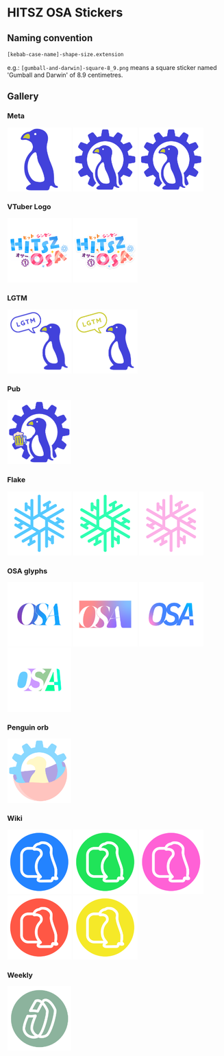 # HITSZ OSA Stickers

## Naming convention

```sh
[kebab-case-name]-shape-size.extension
```

e.g.: `[gumball-and-darwin]-square-8_9.png` means a square sticker named 'Gumball and Darwin' of 8.9 centimetres.

## Gallery

### Meta

<div>
  <img src="./dist/[penguin-darwin]-meta.svg" width="150" height="150" />
  <img src="./dist/[penguin-gear]-meta.svg" width="150" height="150" />
  <img src="./dist/[logo]-meta.svg" width="150" height="150" />
</div>

### VTuber Logo
<div>
  <img src="./dist/[vtuber-logo]-none.png" width="150" height="150" />
  <img src="./dist/[vtuber-logo]-outlined.png" width="150" height="150" />
</div>


### LGTM

<div> 
  <img src="./dist/[lgtm-penguin-blue-variant]-non-5_4.svg" width="150" height="150" />
  <img src="./dist/[lgtm-penguin]-non-5_4.png" width="150" height="150" />
</div>

### Pub

<div> 
  <img src="./dist/[penguin-lug-pub]-none-6_4.svg" width="150" height="150" />
</div>

### Flake

<div>
  <img src="./dist/[blue-flake]-non-5.svg" width="150" height="150" />
  <img src="./dist/[green-flake]-non-5.svg" width="150" height="150" />
  <img src="./dist/[pink-flake]-non-5.svg" width="150" height="150" />
</div>

### OSA glyphs

<div>
  <img src="./dist/[osa-glyphs]-serif-positive-stylish.png" width="150" height="150" />
  <img src="./dist/[osa-glyphs]-serif-negative-stylish.png" width="150" height="150" />
  <img src="./dist/[osa-glyphs]-sans-positive-stylish.png" width="150" height="150" />
  <img src="./dist/[osa-glyphs]-sans-negative-stylish.svg" width="150" height="150" />
</div>

### Penguin orb

<div>
  <img src="./dist/[penguin-orb]-none.png" width="150" height="150" />
</div>

### Wiki

<div>
  <img src="./dist/[blue-lug-wiki-min]-circle-5.svg" width="150" height="150" />
  <img src="./dist/[green-lug-wiki-min]-circle-5.svg" width="150" height="150" />
  <img src="./dist/[pink-lug-wiki-min]-circle-5.svg" width="150" height="150" />
  <img src="./dist/[red-lug-wiki-min]-circle-5.svg" width="150" height="150" />
  <img src="./dist/[yellow-lug-wiki-min]-circle-5.svg" width="150" height="150" />
</div>

### Weekly

<div> 
  <img src="./dist/[tea-lug-weekly]-circle.svg" width="150" height="150" />
</div>

